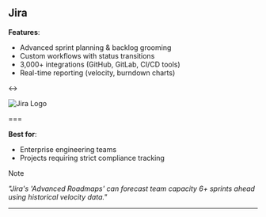 ## Jira

**Features**:

- Advanced sprint planning & backlog grooming
- Custom workflows with status transitions
- 3,000+ integrations (GitHub, GitLab, CI/CD tools)
- Real-time reporting (velocity, burndown charts)

<->

![Jira Logo](logos/jira.png)

===

**Best for**:

- Enterprise engineering teams
- Projects requiring strict compliance tracking


> [!NOTE]
> *"Jira's 'Advanced Roadmaps' can forecast team capacity 6+ sprints ahead using historical velocity data."*

---

